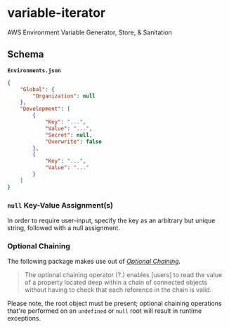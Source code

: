 # variable-iterator #

AWS Environment Variable Generator, Store, &amp; Sanitation 

## Schema ##

**`Environments.json`**

```json
{
    "Global": {
        "Organization": null
    },
    "Development": [
        {
            "Key": "...",
            "Value": "...",
            "Secret": null,
            "Overwrite": false
        },
        {
            "Key": "...",
            "Value": "..."
        }
    ]
}
```

### `null` Key-Value Assignment(s) ###

In order to require user-input, specify the key as an arbitrary but unique string,
followed with a null assignment.

### Optional Chaining ###

The following package makes use out of [*Optional Chaining*](https://developer.mozilla.org/en-US/docs/Web/JavaScript/Reference/Operators/Optional_chaining).

> The optional chaining operator (?.) enables [users] to read the value of a property located deep within a chain of connected objects without having to check 
> that each reference in the chain is valid.

Please note, the root object must be present; optional chaining operations
that're performed on an `undefined` or `null` root will result in
runtime exceptions.
